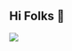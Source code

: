 ## Hi Folks 👋
<div align="left">
  <img src="https://visitor-badge.laobi.icu/badge?page_id=urmalevolent.urmalevolent&right_color=crimson&left_text=Visitors"  />
</div>
<!--
**urmalevolent/urmalevolent** is a ✨ _special_ ✨ repository because its `README.md` (this file) appears on your GitHub profile.

Here are some ideas to get you started:

- 🔭 I’m currently working on ...
- 🌱 I’m currently learning ...
- 👯 I’m looking to collaborate on ...
- 🤔 I’m looking for help with ...
- 💬 Ask me about ...
- 📫 How to reach me: ...
- 😄 Pronouns: ...
- ⚡ Fun fact: ...
-->
- Hello, my name is Rizqi. I am a front-end developer and currently a university student. My aspiration is to become an expert full-stack developer. <br/>

- 🌱 I’m currently learning Backend <br/>
 ![Rick](https://media2.giphy.com/media/v1.Y2lkPTc5MGI3NjExcWQ1bGRwZTAwMDc3OTJjY3k3Nmc0YXVieDd5c2l6eWQyNmpyMXh2eSZlcD12MV9pbnRlcm5hbF9naWZfYnlfaWQmY3Q9Zw/iOPiWX4wUMhly5mFP4/giphy.gif)
- ⚡ Fun fact: i did nothing <br/>
 ![Hisoka](https://media4.giphy.com/media/v1.Y2lkPTc5MGI3NjExYXFiczFib2owYzRvaHl5eG1vbW90dTJtcXpyaXk2NzJqcjRwMTE1dCZlcD12MV9pbnRlcm5hbF9naWZfYnlfaWQmY3Q9Zw/IurNlhZHaj7TG/giphy.gif)

### Lets Connect!
<div align="left">
 <a href="https://www.instagram.com/rizqradt?igsh=azdnbzVvYWE0cGlk" target="_blank" style="display: inline-block;">
  <img 
    src="https://raw.githubusercontent.com/maurodesouza/profile-readme-generator/master/src/assets/icons/social/instagram/default.svg" 
    alt="Instagram profile of Rizqradt"
    width="52" 
    height="40"
    style="display: block;"
  />
</a>
 <img src="https://raw.githubusercontent.com/maurodesouza/profile-readme-generator/master/src/assets/icons/social/discord/default.svg" width="52" height="40" alt="discord logo"  />
</div>

### Languages and Tools:
[![My Skills](https://skillicons.dev/icons?i=js,html,css,php,py,java,flutter,dart,bootstrap,figma,anaconda,androidstudio,vue,laravel,mysql,nodejs,sqlite,tailwind,)](https://skillicons.dev)

![My GitHub stats](https://github-readme-stats.vercel.app/api?username=urmalevolent&show_icons=true&theme=tokyonight)

<picture>
  <source media="(prefers-color-scheme: dark)" srcset="https://raw.githubusercontent.com/urmalevolent/urmalevolent/output/pacman-contribution-graph-dark.svg">
  <source media="(prefers-color-scheme: light)" srcset="https://raw.githubusercontent.com/urmalevolent/urmalevolent/output/pacman-contribution-graph.svg">
  <img alt="pacman contribution graph" src="https://raw.githubusercontent.com/urmalevolent/urmalevolent/output/pacman-contribution-graph.svg">
</picture>

###